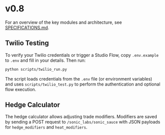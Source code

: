 # v0.8

For an overview of the key modules and architecture, see
[SPECIFICATIONS.md](SPECIFICATIONS.md).

## Twilio Testing

To verify your Twilio credentials or trigger a Studio Flow, copy `.env.example` to
`.env` and fill in your details. Then run:

```bash
python scripts/twilio_run.py
```

The script loads credentials from the `.env` file (or environment variables) and
uses `scripts/twilio_test.py` to perform the authentication and optional flow
execution.

## Hedge Calculator
The hedge calculator allows adjusting trade modifiers. Modifiers are saved by sending a POST request to `/sonic_labs/sonic_sauce` with JSON payloads for `hedge_modifiers` and `heat_modifiers`.
